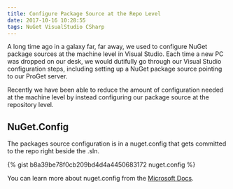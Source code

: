 ```yaml
---
title: Configure Package Source at the Repo Level
date: 2017-10-16 10:28:55
tags: NuGet VisualStudio CSharp
---
```


A long time ago in a galaxy far, far away, we used to configure NuGet package sources at the machine level in Visual Studio.  Each time a new PC was dropped on our desk, we would dutifully go through our Visual Studio configuration steps, including setting up a NuGet package source pointing to our ProGet server.  

Recently we have been able to reduce the amount of configuration needed at the machine level by instead configuring our package source at the repository level.

## NuGet.Config

The packages source configuration is in a nuget.config that gets committed to the repo right beside the .sln.

{% gist b8a39be78f0cb209bd4d4a4450683172 nuget.config %}

You can learn more about nuget.config from the [Microsoft Docs](https://docs.microsoft.com/en-us/nuget/schema/nuget-config-file).